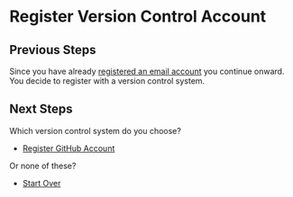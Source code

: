 # Register Version Control Account

## Previous Steps

Since you have already [registered an email account](/register-email.md) you continue onward.
You decide to register with a version control system.

## Next Steps

Which version control system do you choose?

- [Register GitHub Account](/github/register-version-control-account.md)

Or none of these?

- [Start Over](/README.md)
